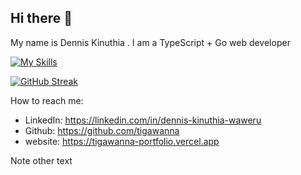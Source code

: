 ## Hi there 👋

My name is Dennis Kinuthia . I am a TypeScript + Go web developer



[![My Skills](https://skillicons.dev/icons?i=typescript,react,vite,nextjs,tailwind,firebase,supabase,nodejs,deno,mongodb,postgres,graphql&theme=dark)](https://skillicons.dev)







[![GitHub Streak](https://github-readme-streak-stats.herokuapp.com?user=tigawanna&theme=navy-gear)](https://git.io/streak-stats)




<!-- ![Alt text](https://spotify-recently-played-readme.vercel.app/api?user=ux88ch98gposewxwurgcx0pho&count=10) -->

How to reach me: 
- LinkedIn: https://linkedin.com/in/dennis-kinuthia-waweru
- Github: https://github.com/tigawanna
- website: https://tigawanna-portfolio.vercel.app







<p class="note">
<spane>Note</span>
other text
</p>
